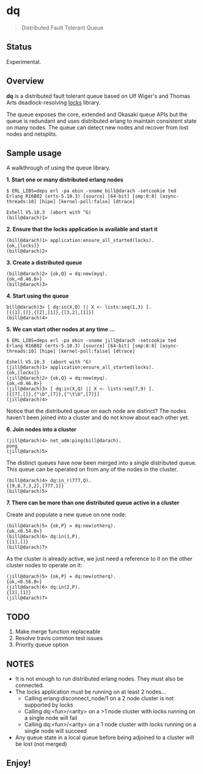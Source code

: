 # **dq**

> Distributed Fault Tolerant Queue

## Status

Experimental.

## Overview

**dq** is a distributed fault tolerant queue based on Ulf Wiger's and Thomas Arts deadlock-resolving [locks](http://github.com/uwiger/locks) library.

The queue exposes the core, extended and Okasaki queue APIs but the queue is redundant and uses distributed erlang to maintain consistent state on many nodes. The queue can detect new nodes and recover from lost nodes and netsplits. 

## Sample usage

A walkthrough of using the queue library.

**1. Start one or many distributed erlang nodes**

```
$ ERL_LIBS=deps erl -pa ebin -sname bill@darach -setcookie ted
Erlang R16B02 (erts-5.10.3) [source] [64-bit] [smp:8:8] [async-threads:10] [hipe] [kernel-poll:false] [dtrace]

Eshell V5.10.3  (abort with ^G)
(bill@darach)1>
```

**2. Ensure that the locks application is available and start it**

```
(bill@darach)1> application:ensure_all_started(locks).
{ok,[locks]}
(bill@darach)2>
```

**3. Create a distributed queue**

```
(bill@darach)2> {ok,Q} = dq:new(myq).
{ok,<0.46.0>}
(bill@darach)3>
```

**4. Start using the queue**

```
bill@darach)3> [ dq:in(X,Q) || X <- lists:seq(1,3) ].
[{[1],[]},{[2],[1]},{[3,2],[1]}]
(bill@darach)4>
```

**5. We can start other nodes at any time ...**

```
$ ERL_LIBS=deps erl -pa ebin -sname jill@darach -setcookie ted
Erlang R16B02 (erts-5.10.3) [source] [64-bit] [smp:8:8] [async-threads:10] [hipe] [kernel-poll:false] [dtrace]

Eshell V5.10.3  (abort with ^G)
(jill@darach)1> application:ensure_all_started(locks).
{ok,[locks]}
(jill@darach)2> {ok,Q} = dq:new(myq).
{ok,<0.46.0>}
(jill@darach)3> [ dq:in(X,Q) || X <- lists:seq(7,9) ].
[{[7],[]},{"\b",[7]},{"\t\b",[7]}]
(jill@darach)4>
```

Notice that the distributed queue on each node are distinct?
The nodes haven't been joined into a cluster and do not know about each other yet.

**6. Join nodes into a cluster**

```
(jill@darach)4> net_adm:ping(bill@darach).
pong
(jill@darach)5>
```
The distinct queues have now been merged into a single distributed queue.
This queue can be operated on from any of the nodes in the cluster.

```
(bill@darach)4> dq:in_r(777,Q).
{[9,8,7,3,2],[777,1]}
(bill@darach)5>
```

**7. There can be more than one distributed queue active in a cluster**

Create and populate a new queue on one node:

```
(bill@darach)5> {ok,P} = dq:new(otherq).
{ok,<0.54.0>}
(bill@darach)6> dq:in(1,P).
{[1],[]}
(bill@darach)7>
```

As the cluster is already active, we just need a reference to it on
the other cluster nodes to operate on it:

```
(jill@darach)5> {ok,P} = dq:new(otherq).
{ok,<0.56.0>}
(jill@darach)6> dq:in(2,P).
{[2],[1]}
(jill@darach)7>
```

## TODO

1. Make merge function replaceable
2. Resolve travis common test issues
3. Priority queue option

## NOTES

* It is not enough to run distributed erlang nodes. They must also be connected.
* The locks application must be running on at least 2 nodes...
  * Calling erlang:disconnect_node/1 on a 2 node cluster is not supported by locks 
  * Calling dq:&lt;fun&gt;/&lt;arity&gt; on a >1 node cluster with locks running on a single node will fail
  * Calling dq:&lt;fun&gt;/&lt;arity&gt; on a 1 node cluster with locks running on a single node will succeed
* Any queue state in a local queue before being adjoined to a cluster will be lost (not merged)

## Enjoy!
